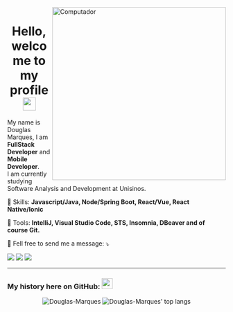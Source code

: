 <img src="https://raw.githubusercontent.com/MicaelliMedeiros/micaellimedeiros/master/image/computer-illustration.png" min-width="400px" max-width="400px" width="400px" align="right" alt="Computador">

<h1 align="center"> Hello, welcome to my profile <img src="https://media.giphy.com/media/hvRJCLFzcasrR4ia7z/giphy.gif" width="30px"></h1>

<p align="left"> 
  My name is Douglas Marques, I am <strong>FullStack Developer</strong> and <strong>Mobile Developer</strong>.<br>
  I am currently studying Software Analysis and Development at Unisinos.
</p>

<p align="left">
  🦄 Skills: <strong>Javascript/Java, Node/Spring Boot, React/Vue, React Native/Ionic</strong>
</p>

<p align="left">
  💼 Tools: <strong>IntelliJ, Visual Studio Code, STS, Insomnia, DBeaver and of course Git.</strong>
</p>

<p align="left">
  💌 Fell free to send me a message: ⤵️
</p>

<p align="left">
  <a href="https://instagram.com/douglasdgmarques" target="_blank" alt="Instagram">
  <img src="https://img.shields.io/badge/-Instagram-DF0174?style=for-the-badge&logo=instagram&logoColor=white&link=https://www.instagram.com/douglasdgmarques/"/></a>
  
  <a href="https://www.linkedin.com/in/douglasdgmarques/" target="_blank" alt="Linkedin">
  <img src="https://img.shields.io/badge/-Linkedin-0e76a8?style=for-the-badge&logo=Linkedin&logoColor=white&link=https://www.linkedin.com/in/douglasdgmarques/" /></a>

  <a href="https://twitter.com/douglasDGmrx" target="_blank" alt="Twitter">
  <img src="https://img.shields.io/badge/-Twitter-3b5998?style=for-the-badge&logo=twitter&logoColor=white&link=https://twitter.com/douglasDGmrx/"/></a>
</p>

<hr />

<h3>My history here on GitHub: <img src='https://user-images.githubusercontent.com/5713670/87202985-820dcb80-c2b6-11ea-9f56-7ec461c497c3.gif' width='25"'> </h3> 

<p align="center">
  <img src="https://github-readme-stats.vercel.app/api?username=Douglas-Marques&show_icons=true&theme=dracula" alt="Douglas-Marques" />
  <img src="https://github-readme-stats.vercel.app/api/top-langs/?username=Douglas-Marques&layout=compact&show_icons=true&theme=dracula" alt="Douglas-Marques' top langs" />
</p>
